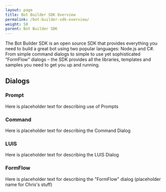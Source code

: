 ```yaml
---
layout: page
title: Bot Builder SDK Overview
permalink: /bot-builder-sdk-overview/
weight: 50
parent: Bot Builder SDK
---
```

The Bot Builder SDK is an open source SDK that provides everything you need to build a great bot using two popular languages: Node.js and C#. From simple command dialogs to simple to use yet sophisticated “FormFlow” dialogs – the SDK provides all the libraries, templates and samples you need to get you up and running.
## Dialogs
### Prompt
Here is placeholder text for describing use of Prompts
### Command
Here is placeholder text for describing the Command Dialog
### LUIS
Here is placeholder text for describing the LUIS Dialog
### FormFlow
Here is placeholder text for describing the "FormFlow" dialog (placeholder name for Chris's stuff)


